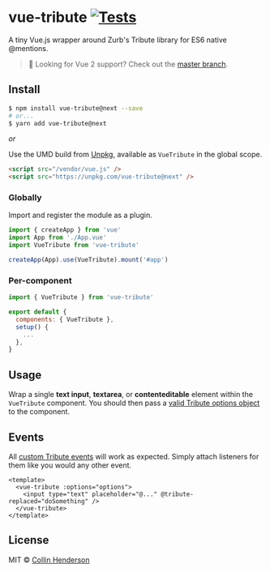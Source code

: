 # vue-tribute [![Tests](https://github.com/syropian/vue-tribute/actions/workflows/test.yml/badge.svg?branch=next)](https://github.com/syropian/vue-tribute/actions/workflows/test.yml)

A tiny Vue.js wrapper around Zurb's Tribute library for ES6 native @mentions.

> 🚦 Looking for Vue 2 support? Check out the [master branch](https://github.com/syropian/vue-tribute).

## Install

```bash
$ npm install vue-tribute@next --save
# or...
$ yarn add vue-tribute@next
```

_or_

Use the UMD build from [Unpkg](https://unpkg.com/vue-tribute), available as `VueTribute` in the global scope.

```html
<script src="/vendor/vue.js" />
<script src="https://unpkg.com/vue-tribute@next" />
```

### Globally

Import and register the module as a plugin.

```javascript
import { createApp } from 'vue'
import App from './App.vue'
import VueTribute from 'vue-tribute'

createApp(App).use(VueTribute).mount('#app')
```

### Per-component

```javascript
import { VueTribute } from 'vue-tribute'

export default {
  components: { VueTribute },
  setup() {
    ...
  },
}
```

## Usage

Wrap a single **text input**, **textarea**, or **contenteditable** element within the `VueTribute` component. You should then pass a [valid Tribute options object](https://github.com/zurb/tribute#initializing) to the component.

## Events

All [custom Tribute events](https://github.com/zurb/tribute#events) will work as expected. Simply attach listeners for them like you would any other event.

```vue
<template>
  <vue-tribute :options="options">
    <input type="text" placeholder="@..." @tribute-replaced="doSomething" />
  </vue-tribute>
</template>
```

## License

MIT © [Collin Henderson](https://github.com/syropian)
